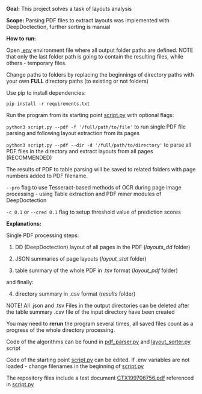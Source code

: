 **Goal:** This project solves a task of layouts analysis

**Scope:** Parsing PDF files to extract layouts was implemented with DeepDoctection, further sorting is manual

**How to run:**

Open [.env](.env) environment file where all output folder paths are defined.
NOTE that only the last folder path is going to contain the resulting files, while others - temporary files.

Change paths to folders by replacing the beginnings of directory paths with your own **FULL** directory paths (to existing or not folders)

Use pip to install dependencies:

``pip install -r requirements.txt``

Run the program from its starting point [script.py](script.py) with optional flags:

``python3 script.py --pdf -f '/full/path/to/file'`` to run single PDF file parsing and following layout extraction from its pages

``python3 script.py --pdf --dir -d '/full/path/to/directory'`` to parse all PDF files in the directory and extract layouts from all pages (RECOMMENDED)

The results of PDF to table parsing will be saved to related folders with page numbers added to PDF filename. 

``--pro`` flag to use Tesseract-based methods of OCR during page image processing - 
using Table extraction and PDF miner modules of DeepDoctection

``-c 0.1`` or ``--cred 0.1`` flag to setup threshold value of prediction scores

**Explanations:**

Single PDF processing steps:

1. DD (DeepDoctection) layout of all pages in the PDF (_layouts_dd_ folder)
 
2. JSON summaries of page layouts (_layout_stat_ folder)
 
3. table summary of the whole PDF in .tsv format (_layout_pdf_ folder)

and finally:

4. directory summary in .csv format (_results_ folder)

NOTE! All .json and .tsv Files in the output directories can be deleted after the table summary .csv file of the input directory have been created

You may need to **rerun** the program several times, all saved files count as a progress of the whole directory processing. 

Code of the algorithms can be found in [pdf_parser.py](pdf_parser.py) and [layout_sorter.py](layout_sorter.py) script

Code of the starting point [script.py](script.py) can be edited. 
If .env variables are not loaded - change filenames in the beginning of [script.py](script.py)

The repository files include a test document [CTX199706756.pdf](CTX199706756.pdf) referenced in [script.py](script.py)